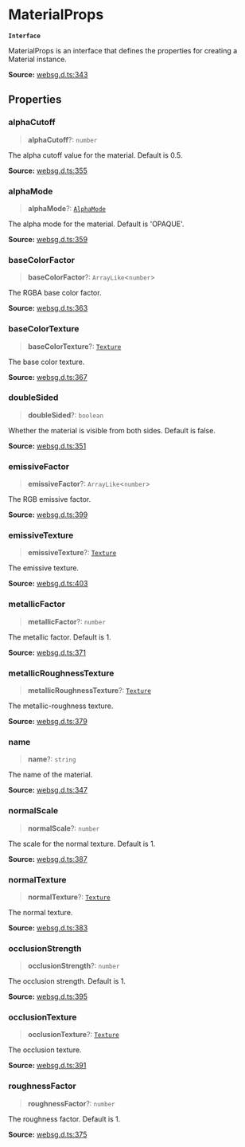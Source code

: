 # MaterialProps

**`Interface`**

MaterialProps is an interface that defines the properties for creating a Material instance.

**Source:** [websg.d.ts:343](https://github.com/thirdroom/thirdroom/blob/4c397b03/packages/websg-types/types/websg.d.ts#L343)

## Properties

### alphaCutoff

> **alphaCutoff**?: `number`

The alpha cutoff value for the material. Default is 0.5.

**Source:** [websg.d.ts:355](https://github.com/thirdroom/thirdroom/blob/4c397b03/packages/websg-types/types/websg.d.ts#L355)

### alphaMode

> **alphaMode**?: [`AlphaMode`](../variables/variable.AlphaMode-1.md)

The alpha mode for the material. Default is 'OPAQUE'.

**Source:** [websg.d.ts:359](https://github.com/thirdroom/thirdroom/blob/4c397b03/packages/websg-types/types/websg.d.ts#L359)

### baseColorFactor

> **baseColorFactor**?: `ArrayLike`\<`number`\>

The RGBA base color factor.

**Source:** [websg.d.ts:363](https://github.com/thirdroom/thirdroom/blob/4c397b03/packages/websg-types/types/websg.d.ts#L363)

### baseColorTexture

> **baseColorTexture**?: [`Texture`](../classes/class.Texture.md)

The base color texture.

**Source:** [websg.d.ts:367](https://github.com/thirdroom/thirdroom/blob/4c397b03/packages/websg-types/types/websg.d.ts#L367)

### doubleSided

> **doubleSided**?: `boolean`

Whether the material is visible from both sides. Default is false.

**Source:** [websg.d.ts:351](https://github.com/thirdroom/thirdroom/blob/4c397b03/packages/websg-types/types/websg.d.ts#L351)

### emissiveFactor

> **emissiveFactor**?: `ArrayLike`\<`number`\>

The RGB emissive factor.

**Source:** [websg.d.ts:399](https://github.com/thirdroom/thirdroom/blob/4c397b03/packages/websg-types/types/websg.d.ts#L399)

### emissiveTexture

> **emissiveTexture**?: [`Texture`](../classes/class.Texture.md)

The emissive texture.

**Source:** [websg.d.ts:403](https://github.com/thirdroom/thirdroom/blob/4c397b03/packages/websg-types/types/websg.d.ts#L403)

### metallicFactor

> **metallicFactor**?: `number`

The metallic factor. Default is 1.

**Source:** [websg.d.ts:371](https://github.com/thirdroom/thirdroom/blob/4c397b03/packages/websg-types/types/websg.d.ts#L371)

### metallicRoughnessTexture

> **metallicRoughnessTexture**?: [`Texture`](../classes/class.Texture.md)

The metallic-roughness texture.

**Source:** [websg.d.ts:379](https://github.com/thirdroom/thirdroom/blob/4c397b03/packages/websg-types/types/websg.d.ts#L379)

### name

> **name**?: `string`

The name of the material.

**Source:** [websg.d.ts:347](https://github.com/thirdroom/thirdroom/blob/4c397b03/packages/websg-types/types/websg.d.ts#L347)

### normalScale

> **normalScale**?: `number`

The scale for the normal texture. Default is 1.

**Source:** [websg.d.ts:387](https://github.com/thirdroom/thirdroom/blob/4c397b03/packages/websg-types/types/websg.d.ts#L387)

### normalTexture

> **normalTexture**?: [`Texture`](../classes/class.Texture.md)

The normal texture.

**Source:** [websg.d.ts:383](https://github.com/thirdroom/thirdroom/blob/4c397b03/packages/websg-types/types/websg.d.ts#L383)

### occlusionStrength

> **occlusionStrength**?: `number`

The occlusion strength. Default is 1.

**Source:** [websg.d.ts:395](https://github.com/thirdroom/thirdroom/blob/4c397b03/packages/websg-types/types/websg.d.ts#L395)

### occlusionTexture

> **occlusionTexture**?: [`Texture`](../classes/class.Texture.md)

The occlusion texture.

**Source:** [websg.d.ts:391](https://github.com/thirdroom/thirdroom/blob/4c397b03/packages/websg-types/types/websg.d.ts#L391)

### roughnessFactor

> **roughnessFactor**?: `number`

The roughness factor. Default is 1.

**Source:** [websg.d.ts:375](https://github.com/thirdroom/thirdroom/blob/4c397b03/packages/websg-types/types/websg.d.ts#L375)
